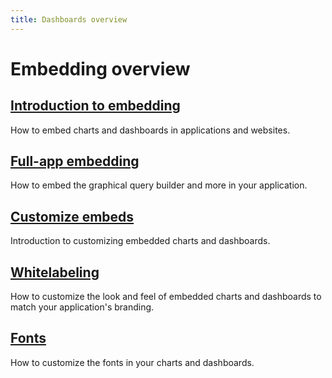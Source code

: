 ```yaml
---
title: Dashboards overview
---
```


# Embedding overview

## [Introduction to embedding](./introduction.md)

How to embed charts and dashboards in applications and websites.

## [Full-app embedding](./full-app-embedding.md)

How to embed the graphical query builder and more in your application.

## [Customize embeds](./customize-embeds.md)

Introduction to customizing embedded charts and dashboards.

## [Whitelabeling](./whitelabeling.md)

How to customize the look and feel of embedded charts and dashboards to match your application's branding.

## [Fonts](./fonts.md)

How to customize the fonts in your charts and dashboards.
